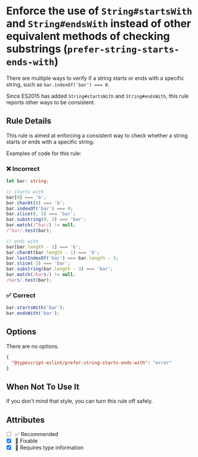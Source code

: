 # Enforce the use of `String#startsWith` and `String#endsWith` instead of other equivalent methods of checking substrings (`prefer-string-starts-ends-with`)

There are multiple ways to verify if a string starts or ends with a specific string, such as `bar.indexOf('bar') === 0`.

Since ES2015 has added `String#startsWith` and `String#endsWith`, this rule reports other ways to be consistent.

## Rule Details

This rule is aimed at enforcing a consistent way to check whether a string starts or ends with a specific string.

Examples of code for this rule:

<!--tabs-->

### ❌ Incorrect

```ts
let bar: string;

// starts with
bar[0] === 'b';
bar.charAt(0) === 'b';
bar.indexOf('bar') === 0;
bar.slice(0, 3) === 'bar';
bar.substring(0, 3) === 'bar';
bar.match(/^bar/) != null;
/^bar/.test(bar);

// ends with
bar[bar.length - 1] === 'b';
bar.charAt(bar.length - 1) === 'b';
bar.lastIndexOf('bar') === bar.length - 3;
bar.slice(-3) === 'bar';
bar.substring(bar.length - 3) === 'bar';
bar.match(/bar$/) != null;
/bar$/.test(bar);
```

### ✅ Correct

```ts
bar.startsWith('bar');
bar.endsWith('bar');
```

## Options

There are no options.

```json
{
  "@typescript-eslint/prefer-string-starts-ends-with": "error"
}
```

## When Not To Use It

If you don't mind that style, you can turn this rule off safely.

## Attributes

- [ ] ✅ Recommended
- [x] 🔧 Fixable
- [x] 💭 Requires type information
